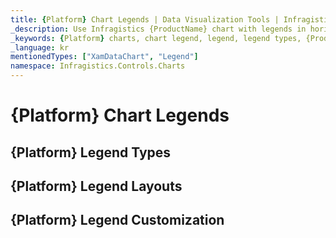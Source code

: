 ```yaml
---
title: {Platform} Chart Legends | Data Visualization Tools | Infragistics
_description: Use Infragistics {ProductName} chart with legends in horizontal or vertical orientation!
_keywords: {Platform} charts, chart legend, legend, legend types, {ProductName}, Infragistics
_language: kr
mentionedTypes: ["XamDataChart", "Legend"]
namespace: Infragistics.Controls.Charts
---
```


# {Platform} Chart Legends

## {Platform} Legend Types

<!-- TODO info/example of regular Legend with options to change orientation -->

<!-- TODO info/example of ItemLegend with options to change orientation -->

<!-- TODO info/example of ScaleLegend with BubbleSeries -->

## {Platform} Legend Layouts

<!-- TODO info/example of multiple Legends -->

<!-- TODO info/example of Legend layouts: outside of plot area, inside of plot area-->

## {Platform} Legend Customization

<!-- TODO info/example of customizing Legend items -->